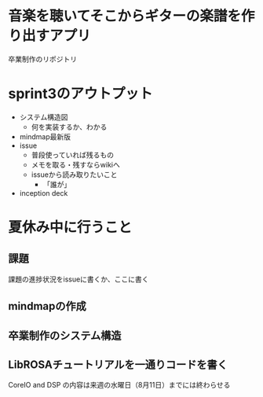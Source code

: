 # 音楽を聴いてそこからギターの楽譜を作り出すアプリ
卒業制作のリポジトリ
# sprint3のアウトプット
- システム構造図
  - 何を実装するか、わかる
- mindmap最新版  
- issue
  - 普段使っていれば残るもの
  - メモを取る・残すならwikiへ
  - issueから読み取りたいこと
    - 「誰が」
- inception deck
# 夏休み中に行うこと
## 課題
課題の進捗状況をissueに書くか、ここに書く
## mindmapの作成
## 卒業制作のシステム構造
## LibROSAチュートリアルを一通りコードを書く
CoreIO and DSP の内容は来週の水曜日（8月11日）までには終わらせる
